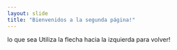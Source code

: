 ```yaml
---
layout: slide
title: "Bienvenidos a la segunda página!"
---
```

lo que sea
Utiliza la flecha hacia la izquierda para volver!
